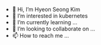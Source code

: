 - 👋 Hi, I’m Hyeon Seong Kim
- 👀 I’m interested in kubernetes
- 🌱 I’m currently learning ...
- 💞️ I’m looking to collaborate on ...
- 📫 How to reach me ...

<!---
hyeonseongkim/hyeonseongkim is a ✨ special ✨ repository because its `README.md` (this file) appears on your GitHub profile.
You can click the Preview link to take a look at your changes.
--->
